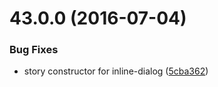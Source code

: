 <a name="43.0.0"></a>
# 43.0.0 (2016-07-04)


### Bug Fixes

* story constructor for inline-dialog ([5cba362](https://aui-team-bot/https://bitbucket.org/atlassian/atlaskit/commits/5cba362))



